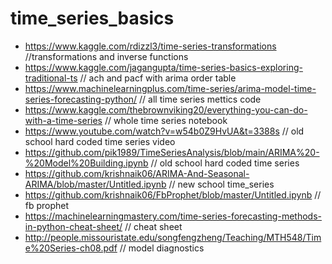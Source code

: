 # time_series_basics

- https://www.kaggle.com/rdizzl3/time-series-transformations  //transformations and inverse functions
- https://www.kaggle.com/jagangupta/time-series-basics-exploring-traditional-ts  // ach and pacf with arima order table
- https://www.machinelearningplus.com/time-series/arima-model-time-series-forecasting-python/  // all time series mettics code
- https://www.kaggle.com/thebrownviking20/everything-you-can-do-with-a-time-series  // whole time series notebook
- https://www.youtube.com/watch?v=w54b0Z9HvUA&t=3388s // old school hard coded time series video
- https://github.com/pik1989/TimeSeriesAnalysis/blob/main/ARIMA%20-%20Model%20Building.ipynb // old school hard coded time series
- https://github.com/krishnaik06/ARIMA-And-Seasonal-ARIMA/blob/master/Untitled.ipynb // new school time_series
- https://github.com/krishnaik06/FbProphet/blob/master/Untitled.ipynb // fb prophet
- https://machinelearningmastery.com/time-series-forecasting-methods-in-python-cheat-sheet/ // cheat sheet
- http://people.missouristate.edu/songfengzheng/Teaching/MTH548/Time%20Series-ch08.pdf  // model diagnostics
